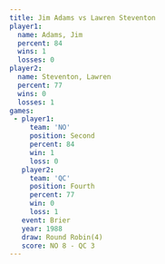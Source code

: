 ```yaml
---
title: Jim Adams vs Lawren Steventon
player1:                 
  name: Adams, Jim       
  percent: 84            
  wins: 1                
  losses: 0              
player2:                 
  name: Steventon, Lawren
  percent: 77            
  wins: 0                
  losses: 1              
games:
 - player1:          
     team: 'NO'      
     position: Second
     percent: 84     
     win: 1          
     loss: 0         
   player2:          
     team: 'QC'      
     position: Fourth
     percent: 77     
     win: 0          
     loss: 1         
   event: Brier        
   year: 1988          
   draw: Round Robin(4)
   score: NO 8 - QC 3  
---
```

